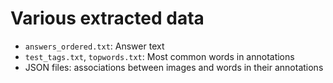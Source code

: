 # Various extracted data

  * `answers_ordered.txt`: Answer text
  * `test_tags.txt`, `topwords.txt`: Most common words in annotations
  * JSON files: associations between images and words in their annotations

